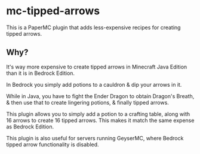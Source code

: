 # mc-tipped-arrows

This is a PaperMC plugin that adds less-expensive recipes for creating tipped arrows.

## Why?
It's way more expensive to create tipped arrows in Minecraft Java Edition than it is in Bedrock Edition.

In Bedrock you simply add potions to a cauldron & dip your arrows in it.

While in Java, you have to fight the Ender Dragon to obtain Dragon's Breath, & then use that to create lingering potions, & finally tipped arrows.

This plugin allows you to simply add a potion to a crafting table, along with 16 arrows to create 16 tipped arrows. This makes it match the same expense as Bedrock Edition.

This plugin is also useful for servers running GeyserMC, where Bedrock tipped arrow functionality is disabled.
